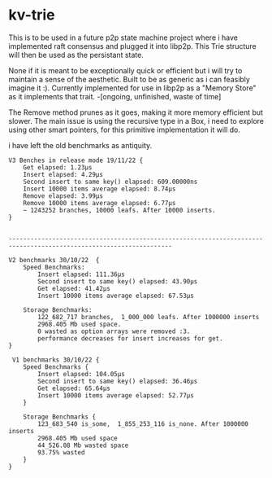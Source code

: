 # kv-trie

This is to be used in a future p2p state machine project where i have implemented raft consensus and plugged it into libp2p. This Trie structure will then be used as the persistant state.

None if it is meant to be exceptionally quick or efficient but i will try to maintain a sense of the aesthetic.
Built to be as generic as i can feasibly imagine it :).
Currently implemented for use in libp2p as a "Memory Store" as it implements that trait. -[ongoing, unfinished, waste of time]

The Remove method prunes as it goes, making it more memory efficient but slower.
The main issue is using the recursive type in a Box, i need to explore using other smart pointers, for this primitive implementation it will do.

i have left the old benchmarks as antiquity.
```
V3 Benches in release mode 19/11/22 {
    Get elapsed: 1.23µs
    Insert elapsed: 4.29µs
    Second insert to same key() elapsed: 609.00000ns
    Insert 10000 items average elapsed: 8.74µs
    Remove elapsed: 3.99µs
    Remove 10000 items average elapsed: 6.77µs
    ~ 1243252 branches, 10000 leafs. After 10000 inserts.
}


-------------------------------------------------------------------------------------------------------------------

V2 benchmarks 30/10/22  {
    Speed Benchmarks:
        Insert elapsed: 111.36µs
        Second insert to same key() elapsed: 43.90µs
        Get elapsed: 41.42µs
        Insert 10000 items average elapsed: 67.53µs

    Storage Benchmarks:
        122_682_717 branches,  1_000_000 leafs. After 1000000 inserts
        2968.405 Mb used space.
        0 wasted as option arrays were removed :3.
        performance decreases for insert increases for get.
}

 V1 benchmarks 30/10/22 { 
    Speed Benchmarks {
        Insert elapsed: 104.05µs
        Second insert to same key() elapsed: 36.46µs
        Get elapsed: 65.64µs
        Insert 10000 items average elapsed: 52.77µs
    }
    
    Storage Benchmarks {
        123_683_540 is_some,  1_855_253_116 is_none. After 1000000 inserts
        2968.405 Mb used space
        44_526.08 Mb wasted space
        93.75% wasted 
    }
}
